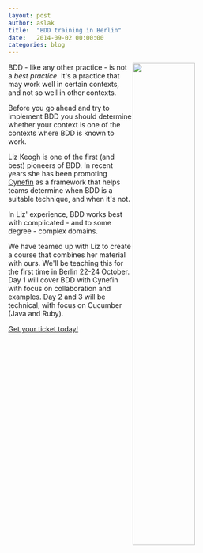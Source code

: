 ```yaml
---
layout: post
author: aslak
title:  "BDD training in Berlin"
date:   2014-09-02 00:00:00
categories: blog
---
```


<img src="{{ site.url }}/images/blog/berlin-2014.png" style="float:right; width:50%">

BDD - like any other practice - is not a _best practice_. It's a practice that may
work well in certain contexts, and not so well in other contexts.

Before you go ahead and try to implement BDD you should determine whether your context
is one of the contexts where BDD is known to work.

Liz Keogh is one of the first (and best) pioneers of BDD. In recent
years she has been promoting [Cynefin](http://en.wikipedia.org/wiki/Cynefin) as a framework
that helps teams determine when BDD is a suitable technique, and when it's not.

In Liz' experience, BDD works best with complicated - and to some degree - complex domains.

We have teamed up with Liz to create a course that combines her material with ours.
We'll be teaching this for the first time in Berlin 22-24 October.
Day 1 will cover BDD with Cynefin with focus on collaboration and examples.
Day 2 and 3 will be technical, with focus on Cucumber (Java and Ruby).

[Get your ticket today!](http://kickstartacademy.io/courses/bdd-kickstart)
